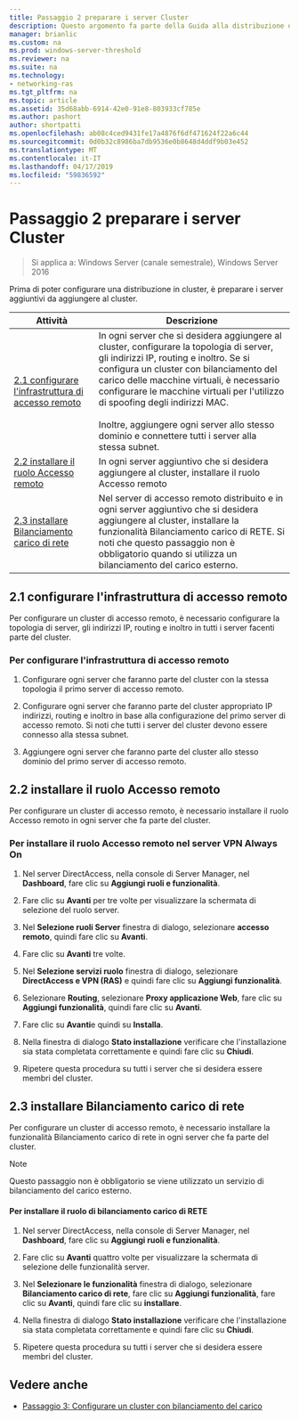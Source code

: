 ```yaml
---
title: Passaggio 2 preparare i server Cluster
description: Questo argomento fa parte della Guida alla distribuzione di accesso remoto in un Cluster in Windows Server 2016.
manager: brianlic
ms.custom: na
ms.prod: windows-server-threshold
ms.reviewer: na
ms.suite: na
ms.technology:
- networking-ras
ms.tgt_pltfrm: na
ms.topic: article
ms.assetid: 35d68abb-6914-42e0-91e8-803933cf785e
ms.author: pashort
author: shortpatti
ms.openlocfilehash: ab08c4ced9431fe17a4876f6df471624f22a6c44
ms.sourcegitcommit: 0d0b32c8986ba7db9536e0b8648d4ddf9b03e452
ms.translationtype: MT
ms.contentlocale: it-IT
ms.lasthandoff: 04/17/2019
ms.locfileid: "59836592"
---
```

# <a name="step-2-prepare-cluster-servers"></a>Passaggio 2 preparare i server Cluster

>Si applica a: Windows Server (canale semestrale), Windows Server 2016

Prima di poter configurare una distribuzione in cluster, è preparare i server aggiuntivi da aggiungere al cluster.  
  
|Attività|Descrizione|  
|----|--------|  
|[2.1 configurare l'infrastruttura di accesso remoto](#BKMK_config)|In ogni server che si desidera aggiungere al cluster, configurare la topologia di server, gli indirizzi IP, routing e inoltro. Se si configura un cluster con bilanciamento del carico delle macchine virtuali, è necessario configurare le macchine virtuali per l'utilizzo di spoofing degli indirizzi MAC.<br /><br />Inoltre, aggiungere ogni server allo stesso dominio e connettere tutti i server alla stessa subnet.|  
|[2.2 installare il ruolo Accesso remoto](#BKMK_Install)|In ogni server aggiuntivo che si desidera aggiungere al cluster, installare il ruolo Accesso remoto|  
|[2.3 installare Bilanciamento carico di rete](#BKMK_NLB)|Nel server di accesso remoto distribuito e in ogni server aggiuntivo che si desidera aggiungere al cluster, installare la funzionalità Bilanciamento carico di RETE. Si noti che questo passaggio non è obbligatorio quando si utilizza un bilanciamento del carico esterno.|  
  
## <a name="BKMK_config"></a>2.1 configurare l'infrastruttura di accesso remoto  
Per configurare un cluster di accesso remoto, è necessario configurare la topologia di server, gli indirizzi IP, routing e inoltro in tutti i server facenti parte del cluster.  
  
### <a name="to-configure-the-remote-access-infrastructure"></a>Per configurare l'infrastruttura di accesso remoto  
  
1.  Configurare ogni server che faranno parte del cluster con la stessa topologia il primo server di accesso remoto.  
  
2.  Configurare ogni server che faranno parte del cluster appropriato IP indirizzi, routing e inoltro in base alla configurazione del primo server di accesso remoto. Si noti che tutti i server del cluster devono essere connesso alla stessa subnet.  
  
3.  Aggiungere ogni server che faranno parte del cluster allo stesso dominio del primo server di accesso remoto.  
  
## <a name="BKMK_Install"></a>2.2 installare il ruolo Accesso remoto  
Per configurare un cluster di accesso remoto, è necessario installare il ruolo Accesso remoto in ogni server che fa parte del cluster.  
  
### <a name="to-install-the-remote-access-role-on-always-on-vpn-servers"></a>Per installare il ruolo Accesso remoto nel server VPN Always On  
  
1.  Nel server DirectAccess, nella console di Server Manager, nel **Dashboard**, fare clic su **Aggiungi ruoli e funzionalità**.  
  
2.  Fare clic su **Avanti** per tre volte per visualizzare la schermata di selezione del ruolo server.  
  
3.  Nel **Selezione ruoli Server** finestra di dialogo, selezionare **accesso remoto**, quindi fare clic su **Avanti**.  
  
4.  Fare clic su **Avanti** tre volte.  
  
5.  Nel **Selezione servizi ruolo** finestra di dialogo, selezionare **DirectAccess e VPN (RAS)** e quindi fare clic su **Aggiungi funzionalità**.  
  
6.  Selezionare **Routing**, selezionare **Proxy applicazione Web**, fare clic su **Aggiungi funzionalità**, quindi fare clic su **Avanti**.  
  
7. Fare clic su **Avanti**e quindi su **Installa**.  
  
8.  Nella finestra di dialogo **Stato installazione** verificare che l'installazione sia stata completata correttamente e quindi fare clic su **Chiudi**.  
  
9.  Ripetere questa procedura su tutti i server che si desidera essere membri del cluster.  
  
## <a name="BKMK_NLB"></a>2.3 installare Bilanciamento carico di rete  
Per configurare un cluster di accesso remoto, è necessario installare la funzionalità Bilanciamento carico di rete in ogni server che fa parte del cluster.  
  
> [!NOTE]  
> Questo passaggio non è obbligatorio se viene utilizzato un servizio di bilanciamento del carico esterno.  
  
#### <a name="to-install-the-nlb-role"></a>Per installare il ruolo di bilanciamento carico di RETE  
  
1.  Nel server DirectAccess, nella console di Server Manager, nel **Dashboard**, fare clic su **Aggiungi ruoli e funzionalità**.  
  
2.  Fare clic su **Avanti** quattro volte per visualizzare la schermata di selezione delle funzionalità server.  
  
3.  Nel **Selezionare le funzionalità** finestra di dialogo, selezionare **Bilanciamento carico di rete**, fare clic su **Aggiungi funzionalità**, fare clic su **Avanti**, quindi fare clic su **installare**.  
  
4.  Nella finestra di dialogo **Stato installazione** verificare che l'installazione sia stata completata correttamente e quindi fare clic su **Chiudi**.  
  
5.  Ripetere questa procedura su tutti i server che si desidera essere membri del cluster.  
  
## <a name="BKMK_Links"></a>Vedere anche  
  
-   [Passaggio 3: Configurare un cluster con bilanciamento del carico](Step-3-Configure-a-Load-Balanced-Cluster.md)  
  


